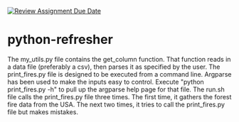 [![Review Assignment Due Date](https://classroom.github.com/assets/deadline-readme-button-22041afd0340ce965d47ae6ef1cefeee28c7c493a6346c4f15d667ab976d596c.svg)](https://classroom.github.com/a/_G_SdF8U)
# python-refresher

The my_utils.py file contains the get_column function. That function reads in a data file (preferably a csv), then parses it as specified by the user.
The print_fires.py file is designed to be executed from a command line. Argparse has been used to make the inputs easy to control. Execute "python print_fires.py -h" to pull up the argparse help page for that file.
The run.sh file calls the print_fires.py file three times. The first time, it gathers the forest fire data from the USA. The next two times, it tries to call the print_fires.py file but makes mistakes.
